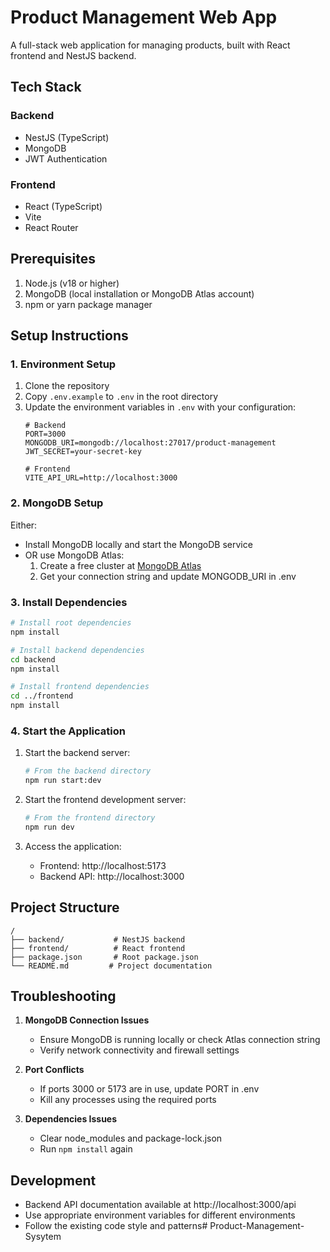 # Product Management Web App

A full-stack web application for managing products, built with React frontend and NestJS backend.

## Tech Stack

### Backend
- NestJS (TypeScript)
- MongoDB
- JWT Authentication

### Frontend
- React (TypeScript)
- Vite
- React Router

## Prerequisites

1. Node.js (v18 or higher)
2. MongoDB (local installation or MongoDB Atlas account)
3. npm or yarn package manager

## Setup Instructions

### 1. Environment Setup

1. Clone the repository
2. Copy `.env.example` to `.env` in the root directory
3. Update the environment variables in `.env` with your configuration:
   ```env
   # Backend
   PORT=3000
   MONGODB_URI=mongodb://localhost:27017/product-management
   JWT_SECRET=your-secret-key

   # Frontend
   VITE_API_URL=http://localhost:3000
   ```

### 2. MongoDB Setup

Either:
- Install MongoDB locally and start the MongoDB service
- OR use MongoDB Atlas:
  1. Create a free cluster at [MongoDB Atlas](https://www.mongodb.com/cloud/atlas)
  2. Get your connection string and update MONGODB_URI in .env

### 3. Install Dependencies

```bash
# Install root dependencies
npm install

# Install backend dependencies
cd backend
npm install

# Install frontend dependencies
cd ../frontend
npm install
```

### 4. Start the Application

1. Start the backend server:
   ```bash
   # From the backend directory
   npm run start:dev
   ```

2. Start the frontend development server:
   ```bash
   # From the frontend directory
   npm run dev
   ```

3. Access the application:
   - Frontend: http://localhost:5173
   - Backend API: http://localhost:3000

## Project Structure

```
/
├── backend/           # NestJS backend
├── frontend/          # React frontend
├── package.json       # Root package.json
└── README.md         # Project documentation
```

## Troubleshooting

1. **MongoDB Connection Issues**
   - Ensure MongoDB is running locally or check Atlas connection string
   - Verify network connectivity and firewall settings

2. **Port Conflicts**
   - If ports 3000 or 5173 are in use, update PORT in .env
   - Kill any processes using the required ports

3. **Dependencies Issues**
   - Clear node_modules and package-lock.json
   - Run `npm install` again

## Development

- Backend API documentation available at http://localhost:3000/api
- Use appropriate environment variables for different environments
- Follow the existing code style and patterns#   P r o d u c t - M a n a g e m e n t - S y s y t e m  
 